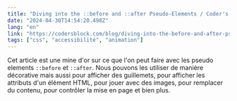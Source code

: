 ```yaml
---
title: "Diving into the ::before and ::after Pseudo-Elements / Coder's Block"
date: "2024-04-30T14:54:20.498Z"
lang: "en"
link: "https://codersblock.com/blog/diving-into-the-before-and-after-pseudo-elements/"
tags: ["css", "accessibilité", "animation"]
---
```


Cet article est une mine d'or sur ce que l'on peut faire avec les pseudo elements `::before` et `::after`. Nous pouvons les utiliser de manière décorative mais aussi pour afficher des guillemets, pour afficher les attributs d'un élément HTML, pour jouer avec des images, pour remplacer du contenu, pour contrôler la mise en page et bien plus.